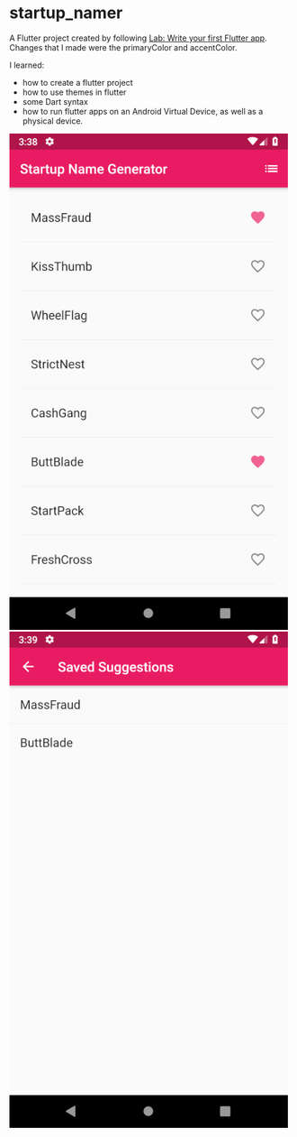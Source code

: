# startup_namer

A Flutter project created by following [Lab: Write your first Flutter app](https://flutter.dev/docs/get-started/codelab).
Changes that I made were the primaryColor and accentColor.

I learned:
* how to create a flutter project
* how to use themes in flutter
* some Dart syntax
* how to run flutter apps on an Android Virtual Device, as well as a physical device.

![Main screen of the app](demo_images/main.png)
![Saved Suggestions screen of the app](demo_images/savedSuggestions.png)